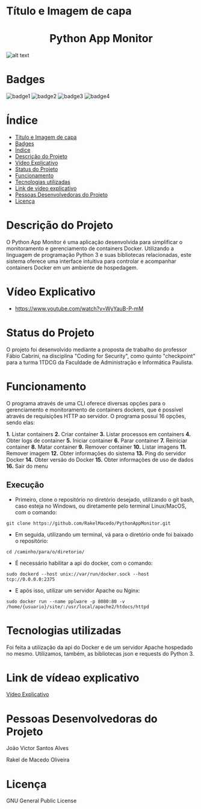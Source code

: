 # Título e Imagem de capa

<h1 align="center">Python App Monitor </h1>

![alt text](https://i.morioh.com/9ccb7b143f.png)

# Badges
![badge1](https://img.shields.io/badge/python-3.11-blue) ![badge2](https://img.shields.io/badge/status-aguardando%20revis%C3%A3o-yellow) ![badge3](https://img.shields.io/badge/gitstars-4-blue) ![badge4](https://img.shields.io/badge/testado%20por-44Sec-green)


# Índice 

* [Título e Imagem de capa](#título-e-imagem-de-capa)
* [Badges](#badges)
* [Índice](#índice)
* [Descrição do Projeto](#descrição-do-projeto)
* [Vídeo Explicativo](#vídeo-explicativo)
* [Status do Projeto](#status-do-projeto)
* [Funcionamento](#funcionamento)
* [Tecnologias utilizadas](#tecnologias-utilizadas)
* [Link de vídeo explicativo](https://youtu.be/WcaoXCMeOw4)
* [Pessoas Desenvolvedoras do Projeto](#pessoas-desenvolvedoras-do-projeto)
* [Licença](#licença)

# Descrição do Projeto

O Python App Monitor é uma aplicação desenvolvida para simplificar o monitoramento e gerenciamento de containers Docker. Utilizando a linguagem de programação Python 3 e suas bibliotecas relacionadas, este sistema oferece uma interface intuitiva para controlar e acompanhar containers Docker em um ambiente de hospedagem.

# Vídeo Explicativo

* https://www.youtube.com/watch?v=WyYauB-P-mM

# Status do Projeto

O projeto foi desenvolvido mediante a proposta de trabalho do professor Fábio Cabrini, na disciplina "Coding for Security", como quinto "checkpoint" para a turma 1TDCG da Faculdade de Administração e Informática Paulista.

# Funcionamento

O programa através de uma CLI oferece diversas opções para o gerenciamento e monitoramento de containers dockers, que é possível através de requisições HTTP ao servidor. O programa possuí 16 opções, sendo elas:

**1.** Listar containers
**2.** Criar container
**3.** Listar processos em containers
**4.** Obter logs de container
**5.** Iniciar container
**6.** Parar container
**7.** Reiniciar container
**8.** Matar container
**9.** Remover container
**10.** Listar imagens
**11.** Remover imagem
**12.** Obter informações do sistema
**13.** Ping do servidor Docker
**14.** Obter versão do Docker
**15.** Obter informações de uso de dados
**16.** Sair do menu

## Execução

* Primeiro, clone o repositório no diretório desejado, utilizando o git bash, caso esteja no Windows, ou diretamente pelo terminal Linux/MacOS, com o comando:
```
git clone https://github.com/RakelMacedo/PythonAppMonitor.git
```
* Em seguida, utilizando um terminal, vá para o diretório onde foi baixado o repositório:
```
cd /caminho/para/o/diretorio/
```

* É necessário habilitar a api do docker, com o comando:
```
sudo dockerd --host unix://var/run/docker.sock --host tcp://0.0.0.0:2375
```

* E após isso, utilizar um servidor Apache ou Nginx:
```
sudo docker run --name pplware -p 8080:80 -v /home/{usuario}/site/:/usr/local/apache2/htdocs/httpd
```

# Tecnologias utilizadas

Foi feita a utilização da api do Docker e de um servidor Apache hospedado no mesmo. Utilizamos, também, as bibliotecas json e requests do Python 3.

# Link de vídeao explicativo
[Vídeo Explicativo](https://youtu.be/pstK7a-2TmM)

# Pessoas Desenvolvedoras do Projeto

João Victor Santos Alves

Rakel de Macedo Oliveira

# Licença

GNU General Public License
